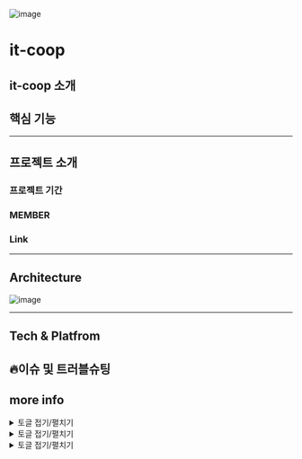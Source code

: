 ![image](https://user-images.githubusercontent.com/48893036/162188505-dc4b43b2-2f3c-4d94-8e84-65868cc4b2ef.png)

# it-coop

## it-coop 소개


## 핵심 기능


<hr/>

## 프로젝트 소개

### 프로젝트 기간

### MEMBER

### Link

<hr/>


## Architecture

![image](https://user-images.githubusercontent.com/48893036/162189441-14f99bf8-740a-497d-986d-136c32d5d371.png)

<hr/>

## Tech & Platfrom

## 🔥이슈 및 트러블슈팅

## more info

<details>
<summary>토글 접기/펼치기</summary>
<div markdown="1">

안녕

</div>
</details>

<details>
<summary>토글 접기/펼치기</summary>
<div markdown="1">

안녕

</div>
</details>

<details>
<summary>토글 접기/펼치기</summary>
<div markdown="1">

안녕

</div>
</details>

<!--
**Here are some ideas to get you started:**

🙋‍♀️ A short introduction - what is your organization all about?
🌈 Contribution guidelines - how can the community get involved?
👩‍💻 Useful resources - where can the community find your docs? Is there anything else the community should know?
🍿 Fun facts - what does your team eat for breakfast?
🧙 Remember, you can do mighty things with the power of [Markdown](https://docs.github.com/github/writing-on-github/getting-started-with-writing-and-formatting-on-github/basic-writing-and-formatting-syntax)
-->
